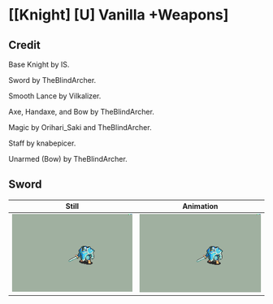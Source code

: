 # [\[Knight\] \[U\] Vanilla +Weapons]

## Credit

Base Knight by IS.

Sword by TheBlindArcher.

Smooth Lance by Vilkalizer.

Axe, Handaxe, and Bow by TheBlindArcher.

Magic by Orihari_Saki and TheBlindArcher.

Staff by knabepicer.

Unarmed (Bow) by TheBlindArcher.
	
## Sword

| Still | Animation |
| :---: | :-------: |
| ![Sword still](./Sword_000.png) | ![Sword animation](./Sword.gif) |
